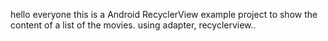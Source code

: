 hello everyone
 this is a Android RecyclerView example project to show the content of a list of the movies.
 using adapter, recyclerview..
